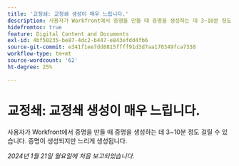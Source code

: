 ```yaml
---
title: '교정쇄: 교정쇄 생성이 매우 느립니다.'
description: 사용자가 Workfront에서 증명을 만들 때 증명을 생성하는 데 3~10분 정도 걸릴 수 있습니다. 증명이 생성되지만 느리게 생성됩니다.
hidefromtoc: true
feature: Digital Content and Documents
exl-id: 4bf50235-be87-4dc2-b447-e843efdd4fb6
source-git-commit: e341f1ee7dd8815ffff91d3d7aa170349fca7338
workflow-type: tm+mt
source-wordcount: '62'
ht-degree: 25%

---
```


# 교정쇄: 교정쇄 생성이 매우 느립니다.

사용자가 Workfront에서 증명을 만들 때 증명을 생성하는 데 3~10분 정도 걸릴 수 있습니다. 증명이 생성되지만 느리게 생성됩니다.

_2024년 1월 21일 월요일에 처음 보고되었습니다._


